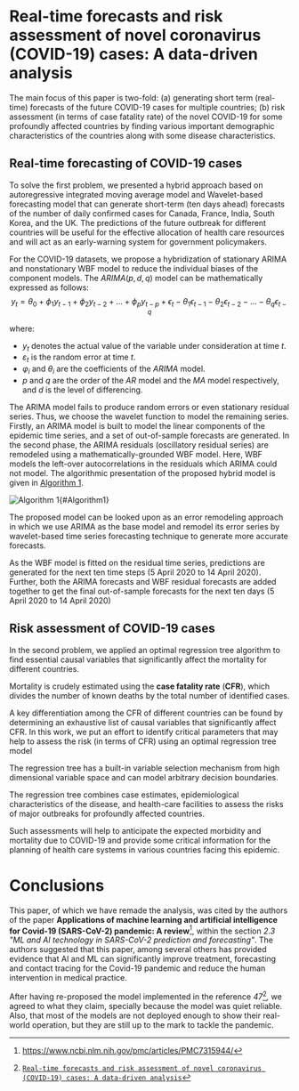 # Real-time forecasts and risk assessment of novel coronavirus (COVID-19) cases: A data-driven analysis

The main focus of this paper is two-fold: (a) generating short term (real-time) forecasts of the future COVID-19 cases for multiple countries; (b) risk assessment (in terms of case fatality rate) of the novel COVID-19 for some profoundly affected countries by finding various important demographic characteristics of the countries along with some disease characteristics.

## Real-time forecasting of COVID-19 cases

To solve the first problem, we presented a hybrid approach based on autoregressive integrated moving average model and Wavelet-based forecasting model that can generate short-term (ten days ahead) forecasts of the number of daily confirmed cases for Canada, France, India, South Korea, and the UK. The predictions of the future outbreak for different countries will be useful for the effective allocation of health care resources and will act as an early-warning system for government policymakers.

For the COVID-19 datasets, we propose a hybridization of stationary ARIMA and nonstationary WBF model to reduce the individual biases of the component models. The $ARIMA(p,d,q)$ model can be mathematically expressed as follows: $$y_t = \theta_0 + \phi_1y_{t-1} + \phi_2y_{t-2} +...+\phi_py_{t-p}+\epsilon_t - \theta_1\epsilon_{t-1}-\theta_2\epsilon_{t-2}-...-\theta_q\epsilon_{t-q}$$

where:

-   $y_t$ denotes the actual value of the variable under consideration at time $t$.
-   $ε_t$ is the random error at time $t$.
-   $φ_i$ and $\theta_i$ are the coefficients of the $ARIMA$ model.
-   $p$ and $q$ are the order of the $AR$ model and the $MA$ model respectively, and $d$ is the level of differencing.

The ARIMA model fails to produce random errors or even stationary residual series. Thus, we choose the wavelet function to model the remaining series. Firstly, an ARIMA model is built to model the linear components of the epidemic time series, and a set of out-of-sample forecasts are generated. In the second phase, the ARIMA residuals (oscillatory residual series) are remodeled using a mathematically-grounded WBF model. Here, WBF models the left-over autocorrelations in the residuals which ARIMA could not model. The algorithmic presentation of the proposed hybrid model is given in [Algorithm 1](#Algorithm1).

![](Algorithm1.png "Algorithm 1"){#Algorithm1}

The proposed model can be looked upon as an error remodeling approach in which we use ARIMA as the base model and remodel its error series by wavelet-based time series forecasting technique to generate more accurate forecasts.

As the WBF model is fitted on the residual time series, predictions are generated for the next ten time steps (5 April 2020 to 14 April 2020). Further, both the ARIMA forecasts and WBF residual forecasts are added together to get the final out-of-sample forecasts for the next ten days (5 April 2020 to 14 April 2020)

## **Risk assessment of COVID-19 cases**

In the second problem, we applied an optimal regression tree algorithm to find essential causal variables that significantly affect the mortality for different countries.

Mortality is crudely estimated using the **case fatality rate** (**CFR**), which divides the number of known deaths by the total number of identified cases.

A key differentiation among the CFR of different countries can be found by determining an exhaustive list of causal variables that significantly affect CFR. In this work, we put an effort to identify critical parameters that may help to assess the risk (in terms of CFR) using an optimal regression tree model

The regression tree has a built-in variable selection mechanism from high dimensional variable space and can model arbitrary decision boundaries.

The regression tree combines case estimates, epidemiological characteristics of the disease, and health-care facilities to assess the risks of major outbreaks for profoundly affected countries.

Such assessments will help to anticipate the expected morbidity and mortality due to COVID-19 and provide some critical information for the planning of health care systems in various countries facing this epidemic.

# Conclusions

This paper, of which we have remade the analysis, was cited by the authors of the paper **Applications of machine learning and artificial intelligence for Covid-19 (SARS-CoV-2) pandemic: A review**[^1], within the section *2.3* *"ML and AI technology in SARS-CoV-2 prediction and forecasting"*. The authors suggested that this paper, among several others has provided evidence that AI and ML can significantly improve
treatment, forecasting and contact tracing for the Covid-19 pandemic and reduce the human intervention in medical practice.

[^1]: <https://www.ncbi.nlm.nih.gov/pmc/articles/PMC7315944/>

After having re-proposed the model implemented in the reference *47*[^2]*,* we agreed to what they claim, specially because the model was quiet reliable. Also, that most of the models are not deployed enough to show their real-world operation, but they are still up to the mark to tackle the pandemic.

[^2]: [`Real-time forecasts and risk assessment of novel coronavirus (COVID-19) cases: A data-driven analysis`](https://www.sciencedirect.com/science/article/pii/S0960077920302502)
